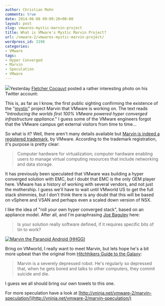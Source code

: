 ```yaml
---
author: Christian Mohn
comments: true
date: 2014-06-08 09:09:20+00:00
layout: post
slug: vmwares-mystic-marvin-project
title: What is VMware's Mystic Marvin Project?
url: /vmware-2/vmwares-mystic-marvin-project/
wordpress_id: 3198
categories:
- VMware
tags:
- Hyper Converged
- Marvin
- Speculation
- VMware
---
```


[![](https://pbs.twimg.com/media/BpgDQmDCYAESs-A.jpg:large)](https://twitter.com/cocquyt/status/475133344837935104)Yesterday [Fletcher Cocquyt](https://twitter.com/Cocquyt) posted a rather interesting photo on his Twitter account:

This is, as far as I know, the first public sighting confirming the existence of the "[mystic](http://www.crn.com/news/data-center/300071991/sources-vmware-building-project-mystic-converged-infrastructure-appliance-for-emc.htm)" project Marvin that VMware is working on. The text reads "_Introducing the worlds first 100% VMware powered hyper converged infrastructure appliance_." I guess some of the VMware engineers forgot that the VMware campus get external visitors from time to time...

So what is it? Well, there aren't many details available but [Marvin is indeed a registered trademark](http://trademarks.justia.com/861/60/marvin-86160864.html), by VMware. According to the trademark registration, it's purpose is pretty clear:

<!--more-->


<blockquote>Computer hardware for virtualization; computer hardware enabling users to manage virtual computing resources that include networking and data storage.</blockquote>



It has previously been speculated that VMware was building a hyper converged solution with EMC, but I doubt that EMC is the only OEM player here. VMware has a history of working with several vendors, and not just the mothership. I guess we'll have to wait until VMworld US to get the full stack shimmies, but I don't think there is any doubt that this will be based on vSphere and VSAN and perhaps even a scaled down version of NSX.

I like the idea of "roll your own hyper converged stack", based on an appliance model. After all, and I'm paraphrasing [Joe Baguley](https://twitter.com/JoeBaguley) here:



<blockquote>Is your solution really software defined, if it requires specific bits of tin to work?</blockquote>



[![Marvin the Paranoid Android (HHGG)](/img/Marvin_HHGG-182x300.jpg#floatright)](/img/Marvin_HHGG.jpg)

Bring on VMworld, I really want to meet Marvin, but lets hope he's a bit more upbeat than the original from [Hitchhikers Guide to the Galaxy](http://hitchhikers.wikia.com/wiki/Marvin):



<blockquote>Marvin is a severely depressed robot. He's regularly so depressed that, when he gets bored and talks to other computers, they commit suicide and die.</blockquote>



I guess we all should bring our own towels to this one.

For more speculation have a look at [http://vninja.net/vmware-2/marvin-speculation/](http://vninja.net/vmware-2/marvin-speculation/)
